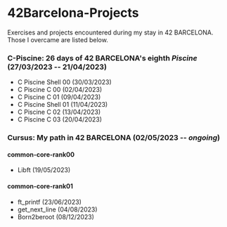# 42Barcelona-Projects

Exercises and projects encountered during my stay in 42 BARCELONA. Those I overcame are listed below.

### **C-Piscine**: 26 days of 42 BARCELONA's eighth *Piscine* (27/03/2023 -- 21/04/2023)

- C Piscine Shell 00 (30/03/2023)
- C Piscine C 00 (02/04/2023)
- C Piscine C 01 (09/04/2023)
- C Piscine Shell 01 (11/04/2023)
- C Piscine C 02 (13/04/2023)
- C Piscine C 03 (20/04/2023)

### **Cursus**: My path in 42 BARCELONA (02/05/2023 -- *ongoing*)

#### common-core-rank00

- Libft (19/05/2023)

#### common-core-rank01

- ft_printf (23/06/2023)
- get_next_line (04/08/2023)
- Born2beroot (08/12/2023)

